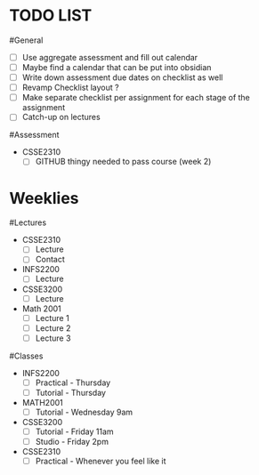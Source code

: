# TODO LIST
#General 
- [ ] Use aggregate assessment and fill out calendar
- [ ] Maybe find a calendar that can be put into obsidian
- [ ] Write down assessment due dates on checklist as well
- [ ] Revamp Checklist layout ?
- [ ] Make separate checklist per assignment for each stage of the assignment
- [ ] Catch-up on lectures

#Assessment 
- CSSE2310
	- [ ] GITHUB thingy needed to pass course (week 2)
# Weeklies
#Lectures 
- CSSE2310
	- [ ] Lecture
	- [ ] Contact
- INFS2200
	- [ ] Lecture
- CSSE3200
	- [ ] Lecture
- Math 2001
	- [ ] Lecture 1
	- [ ] Lecture 2
	- [ ] Lecture 3

#Classes
- INFS2200
	- [ ] Practical - Thursday
	- [ ] Tutorial - Thursday
- MATH2001
	- [ ] Tutorial - Wednesday 9am
- CSSE3200
	- [ ] Tutorial - Friday 11am
	- [ ] Studio - Friday 2pm
- CSSE2310
	- [ ] Practical - Whenever you feel like it